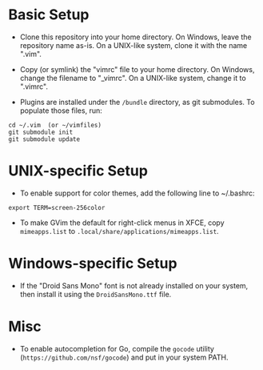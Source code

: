 # Basic Setup

* Clone this repository into your home directory.  On Windows, leave the repository name as-is.  On a UNIX-like system, clone it with the name ".vim".

* Copy (or symlink) the "vimrc" file to your home directory.  On Windows, change the filename to "\_vimrc".  On a UNIX-like system, change it to ".vimrc".

* Plugins are installed under the `/bundle` directory, as git submodules.  To populate those files, run:

```
cd ~/.vim  (or ~/vimfiles)
git submodule init
git submodule update
```

# UNIX-specific Setup

* To enable support for color themes, add the following line to ~/.bashrc:

```
export TERM=screen-256color
```

* To make GVim the default for right-click menus in XFCE, copy `mimeapps.list` to `.local/share/applications/mimeapps.list`.

# Windows-specific Setup

* If the "Droid Sans Mono" font is not already installed on your system, then install it using the `DroidSansMono.ttf` file.

# Misc

* To enable autocompletion for Go, compile the `gocode` utility (`https://github.com/nsf/gocode`) and put in your system PATH.

